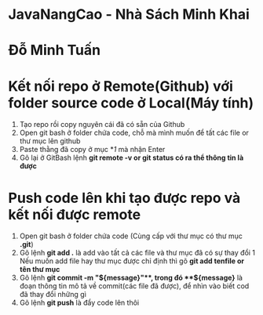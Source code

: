 # JavaNangCao - Nhà Sách Minh Khai
# Đỗ Minh Tuấn

# Kết nối repo ở Remote(Github) với folder source code ở Local(Máy tính)
1. Tạo repo rồi copy nguyên cái đã có sẵn của Github 
2. Open git bash ở folder chứa code, chỗ mà mình muốn để tất các file or thư mục lên github
3. Paste thằng đã copy ở mục **1* mà nhận Enter 
4. Gõ lại ở GitBash lệnh **git remote -v or git status có ra thể thông tin là được**

# Push code lên khi tạo được repo và kết nối được remote
1. Open git bash ở folder chứa code (Cùng cấp với thư mục có thư mục **.git**)
2. Gõ lệnh **git add .** là add vào tất cả các file và thư mục đã có sự thay đổi
    1 Nếu muốn add file hay thư mục được chỉ định thì gõ **git add tenfile or tên thư mục**
3. Gõ lệnh **git commit -m "${message}"**, trong đó **${message}** là đoạn thông tin mô tả về commit(các file đã được), để nhìn vào biết cod đã thay đổi những gì
3. Gõ lệnh **git push** là đẩy code lên thôi
